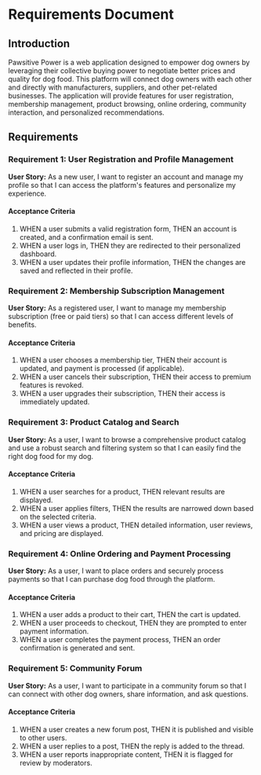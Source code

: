 # Requirements Document

## Introduction
Pawsitive Power is a web application designed to empower dog owners by leveraging their collective buying power to negotiate better prices and quality for dog food. This platform will connect dog owners with each other and directly with manufacturers, suppliers, and other pet-related businesses.  The application will provide features for user registration, membership management, product browsing, online ordering, community interaction, and personalized recommendations.

## Requirements

### Requirement 1: User Registration and Profile Management
**User Story:** As a new user, I want to register an account and manage my profile so that I can access the platform's features and personalize my experience.
#### Acceptance Criteria
1. WHEN a user submits a valid registration form, THEN an account is created, and a confirmation email is sent.
2. WHEN a user logs in, THEN they are redirected to their personalized dashboard.
3. WHEN a user updates their profile information, THEN the changes are saved and reflected in their profile.

### Requirement 2: Membership Subscription Management
**User Story:** As a registered user, I want to manage my membership subscription (free or paid tiers) so that I can access different levels of benefits.
#### Acceptance Criteria
1. WHEN a user chooses a membership tier, THEN their account is updated, and payment is processed (if applicable).
2. WHEN a user cancels their subscription, THEN their access to premium features is revoked.
3. WHEN a user upgrades their subscription, THEN their access is immediately updated.

### Requirement 3: Product Catalog and Search
**User Story:** As a user, I want to browse a comprehensive product catalog and use a robust search and filtering system so that I can easily find the right dog food for my dog.
#### Acceptance Criteria
1. WHEN a user searches for a product, THEN relevant results are displayed.
2. WHEN a user applies filters, THEN the results are narrowed down based on the selected criteria.
3. WHEN a user views a product, THEN detailed information, user reviews, and pricing are displayed.

### Requirement 4: Online Ordering and Payment Processing
**User Story:** As a user, I want to place orders and securely process payments so that I can purchase dog food through the platform.
#### Acceptance Criteria
1. WHEN a user adds a product to their cart, THEN the cart is updated.
2. WHEN a user proceeds to checkout, THEN they are prompted to enter payment information.
3. WHEN a user completes the payment process, THEN an order confirmation is generated and sent.

### Requirement 5: Community Forum
**User Story:** As a user, I want to participate in a community forum so that I can connect with other dog owners, share information, and ask questions.
#### Acceptance Criteria
1. WHEN a user creates a new forum post, THEN it is published and visible to other users.
2. WHEN a user replies to a post, THEN the reply is added to the thread.
3. WHEN a user reports inappropriate content, THEN it is flagged for review by moderators.
